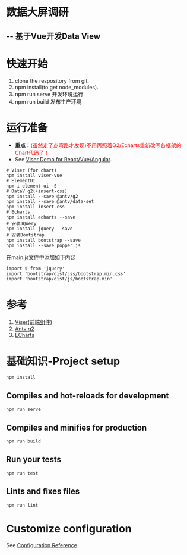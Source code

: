 数据大屏调研
===================
-- 基于Vue开发Data View
-------------------

# 快速开始
1. clone the respository from git.
1. npm install(to get node_modules).
1. npm run serve 开发环境运行
1. npm run build 发布生产环境

# 运行准备
- <b>重点：</b><font color="red">(虽然走了点弯路才发现)不用再照着G2/Echarts重新改写各框架的Chart代码了！</font>
- See [Viser Demo for React/Vue/Angular](https://viserjs.github.io/demo.html).

```
# Viser (for chart)
npm install viser-vue
# ElementUI
npm i element-ui -S
# DataV g2(+insert-css)
npm install --save @antv/g2
npm install --save @antv/data-set
npm install insert-css
# Echarts
npm install echarts --save
# 安装JQuery
npm install jquery --save
# 安装Bootstrap
npm install bootstrap --save
npm install --save popper.js
```
在main.js文件中添加如下内容
```
import $ from 'jquery'
import 'bootstrap/dist/css/bootstrap.min.css'
import 'bootstrap/dist/js/bootstrap.min'
```
# 参考
1. [Viser(前端组件)](https://viserjs.github.io/demo.html#/viser/event/use-label-desity)
1. [Antv g2](https://g2.antv.vision/zh)
1. [ECharts](https://www.echartsjs.com/examples/zh/index.html)

# 基础知识-Project setup
```
npm install
```

## Compiles and hot-reloads for development
```
npm run serve
```

## Compiles and minifies for production
```
npm run build
```

## Run your tests
```
npm run test
```

## Lints and fixes files
```
npm run lint
```

# Customize configuration
See [Configuration Reference](https://cli.vuejs.org/config/).
